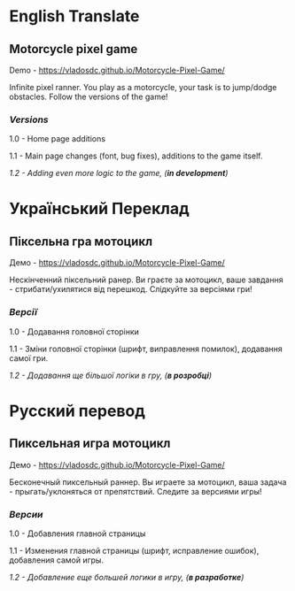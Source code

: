 # English Translate
## Motorcycle pixel game
Demo - https://vladosdc.github.io/Motorcycle-Pixel-Game/

Infinite pixel ranner.
You play as a motorcycle, your task is to jump/dodge obstacles.
Follow the versions of the game!


### _Versions_

1.0 - Home page additions

1.1 - Main page changes (font, bug fixes), additions to the game itself. 

_1.2 - Adding even more logic to the game, (**in development**)_

# Український Переклад
## Піксельна гра мотоцикл
Демо - https://vladosdc.github.io/Motorcycle-Pixel-Game/

Нескінченний піксельний ранер.
Ви граєте за мотоцикл, ваше завдання - стрибати/ухилятися від перешкод.
Слідкуйте за версіями гри!


### _Версії_

1.0 - Додавання головної сторінки

1.1 - Зміни головної сторінки (шрифт, виправлення помилок), додавання самої гри.

_1.2 - Додавання ще більшої логіки в гру, (**в розробці**)_

# Русский перевод
## Пиксельная игра мотоцикл
Демо - https://vladosdc.github.io/Motorcycle-Pixel-Game/

Бесконечный пиксельный раннер.
Вы играете за мотоцикл, ваша задача - прыгать/уклоняться от препятствий.
Следите за версиями игры!


### _Версии_

1.0 - Добавления главной страницы

1.1 - Изменения главной страницы (шрифт, исправление ошибок), добавления самой игры.

_1.2 - Добавление еще большей логики в игру, (**в разработке**)_